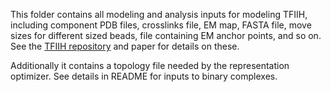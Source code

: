 This folder contains all modeling and analysis inputs for modeling TFIIH, including component PDB files, crosslinks file, EM map, FASTA file, 
move sizes for different sized beads, file containing EM anchor points, and so on. See the [TFIIH repository](https://integrativemodeling.org/tfiih) and paper for details on these. 

Additionally it contains a topology file needed by the representation optimizer. See details in README for inputs to binary complexes. 
